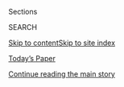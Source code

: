 <div id="app">

<div>

<div class="NYTAppHideMasthead css-1r6wvpq e1suatyy0">

<div class="section css-ui9rw0 e1suatyy2">

<div class="css-eph4ug er09x8g0">

<div class="css-6n7j50">

</div>

<span class="css-1dv1kvn">Sections</span>

<div class="css-10488qs">

<span class="css-1dv1kvn">SEARCH</span>

</div>

[Skip to content](#site-content)[Skip to site
index](#site-index)

</div>

<div class="css-10698na e1huz5gh0">

</div>

</div>

<div id="masthead-bar-one" class="section hasLinks css-15hmgas e1csuq9d3">

<div class="css-uqyvli e1csuq9d0">

</div>

<div class="css-1uqjmks e1csuq9d1">

</div>

<div class="css-9e9ivx">

[](https://myaccount.nytimes.com/auth/login?response_type=cookie&client_id=vi)

</div>

<div class="css-1bvtpon e1csuq9d2">

[Today’s Paper](https://www.nytimes.com/section/todayspaper)

</div>

</div>

</div>

</div>

<div data-aria-hidden="false">

<div id="site-content" data-role="main">

<div id="top-wrapper" class="css-15p45cc eaca97t0" type="top">

<div id="top-slug" class="css-19x0jxb eaca97t1" hidden="">

Advertisement

</div>

[Continue reading the main
story](#after-top)

<div class="ad top-wrapper" style="text-align:center;height:100%;display:block;min-height:90px">

<div id="top" class="place-ad" data-position="top" data-size-key="top">

</div>

</div>

<div id="after-top">

</div>

</div>

<div id="byline" class="section css-15h4p1b e9abtgs0">

<div class="css-1j21atc e1svk9qx1">

<div class="css-nfcc9b e1svk9qx3">

<div class="css-vl9dhg e1svk9qx5">

<div class="css-1nrhkj6 e1svk9qx6">

# Weiyi Cai

</div>

## <span>Recent and archived work by Weiyi Cai for The New York Times</span>

</div>

</div>

</div>

<div>

<div id="mid1-wrapper" class="css-1mn4oms eaca97t0" type="rank">

<div id="mid1-slug" class="css-1tag3rd eaca97t1">

Advertisement

</div>

[Continue reading the main
story](#after-mid1)

<div id="mid1" class="ad mid1-wrapper" style="text-align:center;height:100%;display:block">

</div>

<div id="after-mid1">

</div>

</div>

</div>

<div class="css-185go5a e1o5byef0">

<div class="css-15cbhtu">

  - [Latest](#stream-panel)
  - <span class="css-6n7j50">Search</span>
    <div class="control">
    <div class="label-container css-1dv1kvn">
    Search
    </div>
    <div class="css-wm4t3d">
    **<span id="clear-search-input" class="css-1dv1kvn">Clear this text
    input</span>
    </div>
    </div>
    <span class="css-1iovbfw"></span>

<div id="stream-panel" class="section css-8msx5b e1jz0cab1">

<div class="css-13mho3u">

1.  
    
    <div class="css-1cp3ece">
    
    <div class="css-1l4spti">
    
    [](/interactive/2020/07/28/us/covid-19-colleges-universities.html)
    
    <div class="css-79elbk">
    
    ![](https://static01.nyt.com/images/2020/07/28/us/covid-19-colleges-universities-promo-1595989754637/covid-19-colleges-universities-promo-1595989754637-thumbWide-v5.jpg?quality=75&auto=webp&disable=upscale)
    
    </div>
    
    ## More Than 6,600 Coronavirus Cases Have Been Linked to U.S. Colleges
    
    A Times survey of hundreds of schools represents the most
    comprehensive look at the toll the virus has already taken on the
    country’s colleges and universities.
    
    <div class="css-1nqbnmb ea5icrr0">
    
    By <span class="css-1n7hynb">Weiyi Cai, Danielle Ivory, Mitch Smith,
    Alex Lemonides <span>and</span> Lauryn
    Higgins</span>
    
    </div>
    
    </div>
    
    <div class="css-1lc2l26 e1xfvim33">
    
    </div>
    
    </div>

2.  
    
    <div class="css-1cp3ece">
    
    <div class="css-1l4spti">
    
    [](/interactive/2020/us/coronavirus-spread.html)
    
    <div class="css-79elbk">
    
    ![](https://static01.nyt.com/images/2020/06/25/multimedia/us-coronavirus-spread-promo-wider/us-coronavirus-spread-promo-wider-thumbWide.jpg?quality=75&auto=webp&disable=upscale)
    
    </div>
    
    ## How the Virus Won
    
    Invisible outbreaks sprang up everywhere. The United States ignored
    the warning signs. We reconstructed how the epidemic spun out of
    control.
    
    <div class="css-1nqbnmb ea5icrr0">
    
    By <span class="css-1n7hynb">Derek Watkins, Josh Holder, James
    Glanz, Weiyi Cai, Benedict Carey <span>and</span> Jeremy
    White</span>
    
    </div>
    
    </div>
    
    <div class="css-1lc2l26 e1xfvim33">
    
    </div>
    
    </div>

3.  
    
    <div class="css-1cp3ece">
    
    <div class="css-1l4spti">
    
    [](/interactive/2020/06/13/us/george-floyd-protests-cities-photos.html)
    
    <div class="css-79elbk">
    
    ![](https://static01.nyt.com/images/2020/06/13/us/floyd-protest-cities-promo-1592025151781/floyd-protest-cities-promo-1592025151781-thumbWide-v4.jpg?quality=75&auto=webp&disable=upscale)
    
    </div>
    
    ## How Black Lives Matter Reached Every Corner of America
    
    George Floyd’s death has sparked more than two weeks of protests in
    all 50 states. See how the movement spread.
    
    <div class="css-1nqbnmb ea5icrr0">
    
    By <span class="css-1n7hynb">Audra D. S. Burch, Weiyi Cai, Gabriel
    Gianordoli, Morrigan McCarthy <span>and</span> Jugal K.
    Patel</span>
    
    </div>
    
    </div>
    
    <div class="css-1lc2l26 e1xfvim33">
    
    </div>
    
    </div>

4.  
    
    <div class="css-1cp3ece">
    
    <div class="css-1l4spti">
    
    [](/interactive/2020/05/30/us/george-floyd-protest-photos.html)
    
    <div class="css-79elbk">
    
    ![](https://static01.nyt.com/images/2020/05/30/us/police-protest-photos-promo-1590880420889/police-protest-photos-promo-1590880420889-thumbWide.jpg?quality=75&auto=webp&disable=upscale)
    
    </div>
    
    ## Photos From the George Floyd Protests, City by City
    
    Scenes from the protests over racism and police violence that have
    erupted across the country.
    
    <div class="css-1nqbnmb ea5icrr0">
    
    By <span class="css-1n7hynb">Weiyi Cai, Crista Chapman, Tara Godvin,
    Juliette Love, Bill Marsh, Jugal K. Patel, Yuliya Parshina-Kottas
    <span>and</span> Joe
    Ward</span>
    
    </div>
    
    </div>
    
    <div class="css-1lc2l26 e1xfvim33">
    
    </div>
    
    </div>

5.  
    
    <div class="css-1cp3ece">
    
    <div class="css-1l4spti">
    
    [](/interactive/2020/04/28/world/asia/coronavirus-singapore-migrants.html)
    
    <div class="css-79elbk">
    
    ![](https://static01.nyt.com/images/2020/04/28/us/coronavirus-singapore-migrants-promo-1588092348389/coronavirus-singapore-migrants-promo-1588092348389-thumbWide-v2.png?quality=75&auto=webp&disable=upscale)
    
    </div>
    
    ## Packed With Migrant Workers, Dormitories Fuel Coronavirus in Singapore
    
    Cases of the virus in dormitories, which can house up to 20 people
    per room, accounted for 88 percent of the nation’s cases, as of
    Tuesday.
    
    <div class="css-1nqbnmb ea5icrr0">
    
    By <span class="css-1n7hynb">Weiyi Cai <span>and</span> K.K. Rebecca
    Lai</span>
    
    </div>
    
    </div>
    
    <div class="css-1lc2l26 e1xfvim33">
    
    </div>
    
    </div>

6.  
    
    <div class="css-1cp3ece">
    
    <div class="css-1l4spti">
    
    [](/interactive/2020/04/08/us/coronavirus-rural-america-cases.html)
    
    <div class="css-79elbk">
    
    ![](https://static01.nyt.com/images/2020/04/07/us/rural-america-coronavirus-promo/rural-america-coronavirus-promo-thumbWide-v3.png?quality=75&auto=webp&disable=upscale)
    
    </div>
    
    ## Coronavirus Was Slow to Spread to Rural America. Not Anymore.
    
    A late-arriving wave of illness could overwhelm rural communities
    that are older, poorer and sicker than much of the country.
    
    <div class="css-1nqbnmb ea5icrr0">
    
    By <span class="css-1n7hynb">Jack Healy, Sabrina Tavernise, Robert
    Gebeloff <span>and</span> Weiyi
    Cai</span>
    
    </div>
    
    </div>
    
    <div class="css-1lc2l26 e1xfvim33">
    
    </div>
    
    </div>

7.  
    
    <div class="css-1cp3ece">
    
    <div class="css-1l4spti">
    
    [](/interactive/2020/03/26/us/coronavirus-testing-states.html)
    
    <div class="css-79elbk">
    
    ![](https://static01.nyt.com/images/2020/03/26/us/coronavirus-testing-promo-countries/coronavirus-testing-promo-countries-thumbWide.png?quality=75&auto=webp&disable=upscale)
    
    </div>
    
    ## Where the U.S. Stands Now on Coronavirus Testing
    
    The pace of coronavirus testing in the United States has seen a
    meteoric rise in the past week. But the country still lags in tests
    relative to its population, despite having the world’s most reported
    coronavirus cases.
    
    <div class="css-1nqbnmb ea5icrr0">
    
    By <span class="css-1n7hynb">Lazaro Gamio, Weiyi Cai
    <span>and</span> Adeel
    Hassan</span>
    
    </div>
    
    </div>
    
    <div class="css-1lc2l26 e1xfvim33">
    
    </div>
    
    </div>

8.  
    
    <div class="css-1cp3ece">
    
    <div class="css-1l4spti">
    
    [](/interactive/2020/03/22/world/coronavirus-spread.html)
    
    <div class="css-79elbk">
    
    ![](https://static01.nyt.com/images/2020/03/21/world/coronavirus-spread-promo/coronavirus-spread-promo-thumbWide-v2.jpg?quality=75&auto=webp&disable=upscale)
    
    </div>
    
    ## How the Virus Got Out
    
    We analyzed the movements of hundreds of millions of people to show
    why the most extensive travel restrictions to stop an outbreak in
    human history haven’t been enough.
    
    <div class="css-1nqbnmb ea5icrr0">
    
    By <span class="css-1n7hynb">Jin Wu, Weiyi Cai, Derek Watkins
    <span>and</span> James
    Glanz</span>
    
    </div>
    
    </div>
    
    <div class="css-1lc2l26 e1xfvim33">
    
    </div>
    
    </div>

9.  
    
    <div class="css-1cp3ece">
    
    <div class="css-1l4spti">
    
    [](/interactive/2020/02/25/us/elections/debate-speaking-time.html)
    
    <div class="css-79elbk">
    
    ![](https://static01.nyt.com/images/2020/02/24/us/debate-speaking-time-promo-1582580062142/debate-speaking-time-promo-1582580062142-thumbWide-v2.jpg?quality=75&auto=webp&disable=upscale)
    
    </div>
    
    ## Which Candidates Got the Most Speaking Time in the Democratic Debate
    
    Sanders, Bloomberg and Klobuchar led the seven candidates onstage.
    
    <div class="css-1nqbnmb ea5icrr0">
    
    By <span class="css-1n7hynb">Weiyi Cai, Keith Collins
    <span>and</span> Lauren
    Leatherby</span>
    
    </div>
    
    </div>
    
    <div class="css-1lc2l26 e1xfvim33">
    
    </div>
    
    </div>

10. 
    
    <div class="css-1cp3ece">
    
    <div class="css-1l4spti">
    
    [](/interactive/2020/02/19/us/elections/debate-speaking-time.html)
    
    <div class="css-79elbk">
    
    ![](https://static01.nyt.com/images/2020/02/19/us/debate-speaking-time-promo-1582153336966/debate-speaking-time-promo-1582153336966-thumbWide.jpg?quality=75&auto=webp&disable=upscale)
    
    </div>
    
    ## Which Candidates Got the Most Speaking Time in the Democratic Debate
    
    Senators Elizabeth Warren and Amy Klobuchar led the six candidates
    onstage.
    
    <div class="css-1nqbnmb ea5icrr0">
    
    By <span class="css-1n7hynb">Sarah Almukhtar, Weiyi Cai
    <span>and</span> Lauren Leatherby</span>
    
    </div>
    
    </div>
    
    <div class="css-1lc2l26 e1xfvim33">
    
    </div>
    
    </div>

<div class="css-13mho3u">

<div class="css-1t62hi8">

<div class="css-1stvaey">

Show
More

<div>

<div style="border:0;clip:rect(0 0 0 0);height:1px;margin:-1px;overflow:hidden;white-space:nowrap;padding:0;width:1px;position:absolute" data-role="log" data-aria-live="assertive">

</div>

<div style="border:0;clip:rect(0 0 0 0);height:1px;margin:-1px;overflow:hidden;white-space:nowrap;padding:0;width:1px;position:absolute" data-role="log" data-aria-live="assertive">

</div>

<div style="border:0;clip:rect(0 0 0 0);height:1px;margin:-1px;overflow:hidden;white-space:nowrap;padding:0;width:1px;position:absolute" data-role="log" data-aria-live="polite">

</div>

<div style="border:0;clip:rect(0 0 0 0);height:1px;margin:-1px;overflow:hidden;white-space:nowrap;padding:0;width:1px;position:absolute" data-role="log" data-aria-live="polite">

</div>

</div>

</div>

</div>

</div>

</div>

<div class="css-g6hk37 supplemental">

<div id="mid2-wrapper" class="css-10wkyv7 eaca97t0" type="lede">

<div id="mid2-slug" class="css-1tag3rd eaca97t1">

Advertisement

</div>

[Continue reading the main
story](#after-mid2)

<div id="mid2" class="ad mid2-wrapper" style="text-align:center;height:100%;display:block;min-height:250px">

</div>

<div id="after-mid2">

</div>

</div>

</div>

</div>

</div>

</div>

</div>

</div>

## Site Index

<div>

</div>

## Site Information Navigation

  - [© <span>2020</span> <span>The New York Times
    Company</span>](https://help.nytimes.com/hc/en-us/articles/115014792127-Copyright-notice)

<!-- end list -->

  - [NYTCo](https://www.nytco.com/)
  - [Contact
    Us](https://help.nytimes.com/hc/en-us/articles/115015385887-Contact-Us)
  - [Work with us](https://www.nytco.com/careers/)
  - [Advertise](https://nytmediakit.com/)
  - [T Brand Studio](http://www.tbrandstudio.com/)
  - [Your Ad
    Choices](https://www.nytimes.com/privacy/cookie-policy#how-do-i-manage-trackers)
  - [Privacy](https://www.nytimes.com/privacy)
  - [Terms of
    Service](https://help.nytimes.com/hc/en-us/articles/115014893428-Terms-of-service)
  - [Terms of
    Sale](https://help.nytimes.com/hc/en-us/articles/115014893968-Terms-of-sale)
  - [Site
    Map](https://spiderbites.nytimes.com)
  - [Help](https://help.nytimes.com/hc/en-us)
  - [Subscriptions](https://www.nytimes.com/subscription?campaignId=37WXW)

</div>

</div>

